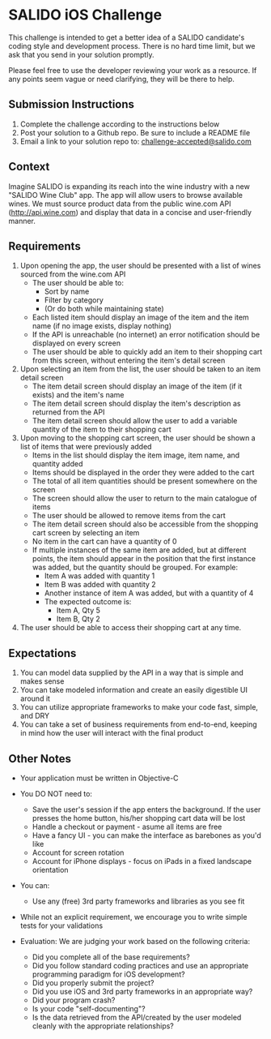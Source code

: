 # SALIDO iOS Challenge
This challenge is intended to get a better idea of a SALIDO candidate's coding style and development process. There is no hard time limit, but we ask that you send in your solution promptly.

Please feel free to use the developer reviewing your work as a resource. If any points seem vague or need clarifying, they will be there to help.

## Submission Instructions

1. Complete the challenge according to the instructions below
1. Post your solution to a Github repo. Be sure to include a README file
1. Email a link to your solution repo to: challenge-accepted@salido.com

## Context
Imagine SALIDO is expanding its reach into the wine industry with a new "SALIDO Wine Club" app.  The app will allow users to browse available wines.  We must source product data from the public wine.com API (http://api.wine.com) and display that data in a concise and user-friendly manner.

## Requirements
1. Upon opening the app, the user should be presented with a list of wines sourced from the wine.com API
	- The user should be able to:
		- Sort by name
		- Filter by category
		- (Or do both while maintaining state)
	- Each listed item should display an image of the item and the item name (if no image exists, display nothing)
	- If the API is unreachable (no internet) an error notification should be displayed on every screen
	- The user should be able to quickly add an item to their shopping cart from this screen, without entering the item's detail screen
2. Upon selecting an item from the list, the user should be taken to an item detail screen
	- The item detail screen should display an image of the item (if it exists) and the item's name
	- The item detail screen should display the item's description as returned from the API
	- The item detail screen should allow the user to add a variable quantity of the item to their shopping cart
3. Upon moving to the shopping cart screen, the user should be shown a list of items that were previously added
	- Items in the list should display the item image, item name, and quantity added
	- Items should be displayed in the order they were added to the cart
	- The total of all item quantities should be present somewhere on the screen
	- The screen should allow the user to return to the main catalogue of items
	- The user should be allowed to remove items from the cart
	- The item detail screen should also be accessible from the shopping cart screen by selecting an item
	- No item in the cart can have a quantity of 0
	- If multiple instances of the same item are added, but at different points, the item should appear in the position that the first instance was added, but the quantity should be grouped. For example:
		- Item A was added with quantity 1
		- Item B was added with quantity 2
		- Another instance of item A was added, but with a quantity of 4
		- The expected outcome is:
			- Item A, Qty 5
			- Item B, Qty 2
4. The user should be able to access their shopping cart at any time.

## Expectations
1. You can model data supplied by the API in a way that is simple and makes sense
2. You can take modeled information and create an easily digestible UI around it
3. You can utilize appropriate frameworks to make your code fast, simple, and DRY
4. You can take a set of business requirements from end-to-end, keeping in mind how the user will interact with the final product

## Other Notes
- Your application must be written in Objective-C
- You DO NOT need to:
	- Save the user's session if the app enters the background. If the user presses the home button, his/her shopping cart data will be lost
	- Handle a checkout or payment - asume all items are free
	- Have a fancy UI - you can make the interface as barebones as you'd like
	- Account for screen rotation
	- Account for iPhone displays - focus on iPads in a fixed landscape orientation
- You can:
	- Use any (free) 3rd party frameworks and libraries as you see fit

- While not an explicit requirement, we encourage you to write simple tests for your validations

- Evaluation:
	We are judging your work based on the following criteria:
	- Did you complete all of the base requirements?
	- Did you follow standard coding practices and use an appropriate programming paradigm for iOS development?
	- Did you properly submit the project?
	- Did you use iOS and 3rd party frameworks in an appropriate way?
	- Did your program crash?
	- Is your code "self-documenting"?
	- Is the data retrieved from the API/created by the user modeled cleanly with the appropriate relationships?
